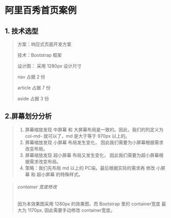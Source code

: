 # 阿里百秀首页案例

## 1. 技术选型

> 方案：响应式页面开发方案
>
> 技术：Bootstrap 框架
>
> 设计图： 采用 1280px  设计尺寸
>
> nav 占据 2 份
>
> article 占据 7 份
>
> aside 占据 3 份

##  2.屏幕划分分析

> 1. 屏幕缩放发现   中屏幕  和  大屏幕布局是一致的。因此，我们的列定义为  col-md-   就可以了，md 是大于等于  970px  以上的。
> 2. 屏幕缩放发现    小屏幕  布局发生变化， 因此我们需要为小屏幕根据需求改变布局。
> 3. 屏幕缩放发现    超小屏幕  布局又发生变化， 因此我们需要为超小屏幕根据需求改变布局。
> 4. 策略：我们先布局 md  以上的  PC端，最后根据实际的需求再 修改  小屏幕   和    超小屏幕   的特殊样式。

> ###### container 宽度修改
>
> 因为本效果图采用  1280px   的效果图，而  Bootstrap 里的  container宽度 最大为 1170px, 因此需要手动修改 container宽度。
